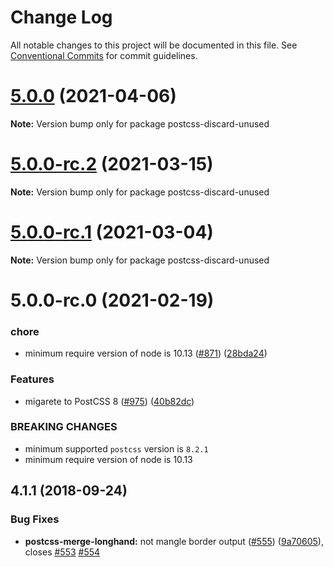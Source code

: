 # Change Log

All notable changes to this project will be documented in this file.
See [Conventional Commits](https://conventionalcommits.org) for commit guidelines.

# [5.0.0](https://github.com/cssnano/cssnano/compare/postcss-discard-unused@5.0.0-rc.2...postcss-discard-unused@5.0.0) (2021-04-06)

**Note:** Version bump only for package postcss-discard-unused





# [5.0.0-rc.2](https://github.com/cssnano/cssnano/compare/postcss-discard-unused@5.0.0-rc.1...postcss-discard-unused@5.0.0-rc.2) (2021-03-15)

**Note:** Version bump only for package postcss-discard-unused





# [5.0.0-rc.1](https://github.com/cssnano/cssnano/compare/postcss-discard-unused@5.0.0-rc.0...postcss-discard-unused@5.0.0-rc.1) (2021-03-04)

**Note:** Version bump only for package postcss-discard-unused





# 5.0.0-rc.0 (2021-02-19)


### chore

* minimum require version of node is 10.13 ([#871](https://github.com/cssnano/cssnano/issues/871)) ([28bda24](https://github.com/cssnano/cssnano/commit/28bda243e32ce3ba89b3c358a5f78727b3732f11))


### Features

* migarete to PostCSS 8 ([#975](https://github.com/cssnano/cssnano/issues/975)) ([40b82dc](https://github.com/cssnano/cssnano/commit/40b82dca7f53ac02cd4fe62846dec79b898ccb49))


### BREAKING CHANGES

* minimum supported `postcss` version is `8.2.1`
* minimum require version of node is 10.13



## 4.1.1 (2018-09-24)


### Bug Fixes

* **postcss-merge-longhand:** not mangle border output ([#555](https://github.com/cssnano/cssnano/issues/555)) ([9a70605](https://github.com/cssnano/cssnano/commit/9a706050b621e7795a9bf74eb7110b5c81804ffe)), closes [#553](https://github.com/cssnano/cssnano/issues/553) [#554](https://github.com/cssnano/cssnano/issues/554)
